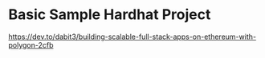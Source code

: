 # Basic Sample Hardhat Project
https://dev.to/dabit3/building-scalable-full-stack-apps-on-ethereum-with-polygon-2cfb


